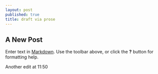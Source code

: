 ```yaml
---
layout: post
published: true
title: draft via prose
---
```

## A New Post

Enter text in [Markdown](http://daringfireball.net/projects/markdown/). Use the toolbar above, or click the **?** button for formatting help.

Another edit at 11:50